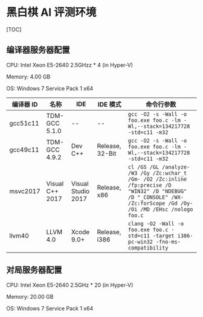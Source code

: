 # 黑白棋 AI 评测环境

[TOC]

## 编译器服务器配置

CPU: Intel Xeon E5-2640 2.5GHzz * 4 (in Hyper-V)

Memory: 4.00 GB

OS: Windows 7 Service Pack 1 x64

| 编译器 ID | 名称 | IDE | IDE 模式 | 命令行参数 |
|-------------|---------------|----------|----------|--------------|
| gcc51c11    | TDM-GCC 5.1.0 | -- | -- | `gcc -O2 -s -Wall -o foo.exe foo.c -lm -Wl,--stack=134217728 -std=c11 -m32` |
| gcc49c11 | TDM-GCC 4.9.2 | Dev C++ | Release, 32-Bit | `gcc -O2 -s -Wall -o foo.exe foo.c -lm -Wl,--stack=134217728 -std=c11 -m32` |
| msvc2017 | Visual C++ 2017 | Visual Studio 2017 | Release, x86 | `cl /GS /GL /analyze- /W3 /Gy /Zc:wchar_t /Gm- /O2 /Zc:inline /fp:precise /D "WIN32" /D "NDEBUG" /D "_CONSOLE" /WX- /Zc:forScope /Gd /Oy- /Oi /MD /EHsc /nologo foo.c` |
| llvm40 | LLVM 4.0 | Xcode 9.0+ | Release, i386 | `clang -O2 -Wall -o foo.exe foo.c -std=c11 -target i386-pc-win32 -fno-ms-compatibility` |

## 对局服务器配置

CPU: Intel Xeon E5-2640 2.5GHz * 20 (in Hyper-V)

Memory: 20.00 GB

OS: Windows 7 Service Pack 1 x64
